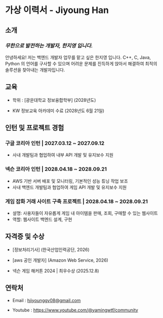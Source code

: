 # 가상 이력서 - **Jiyoung Han**

## 소개 

 ### *무한으로 발전하는 개발자, 한지영 입니다.*  


  안녕하세요! 저는 백엔드 개발자 업무를 맡고 싶은 한지영 입니다. C++, C, Java, Python 의 언어를 구사할 수 있으며 어려운 문제를 진득하게 앉아서 해결하여 최적의 솔루션을 찾아내는 개발자입니다.

## 교육

   - 학위 : [광운대학교 정보융합학부] (2028년도)
     
   - KW 정보교육 아카데미 수료 (2028년도 6월 21일)

## 인턴 및 프로젝트 경험

  ### 구글 코리아 인턴 | 2027.03.12 ~ 2027.09.12
 
   - 사내 개발팀과 협업하여 내부 API 개발 및 유지보수 지원
     
  ### 넥슨 코리아 인턴 | 2028.04.18 ~ 2028.09.21

   - AWS 기반 서버 배포 및 모니터링, 기본적인 성능 튜닝 작업 보조
   - 사내 백엔드 개발팀과 협업하여 게임 API 개발 및 유지보수 지원

  ### 게임 잡화 거래 사이트 구축 프로젝트 | 2028.04.18 ~ 2028.09.21

   - 설명: 사용자들이 자유롭게 게임 내 아이템을 판매, 조회, 구매할 수 있는 웹사이트
   - 역할: 웹사이트 백엔드 설계, 구현


## 자격증 및 수상

   - [정보처리기사] (한국산업인력공단, 2026)
     
   - [aws 공인 개발자] (Amazon Web Service, 2026)

   - 넥슨 게임 해커톤 2024 | 최우수상 (2025.12.8)

## 연락처

- Email   : hjiyounggy08@gmail.com
   
- Youtube : <https://www.youtube.com/@yamingwtf/community>
  
